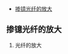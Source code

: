 
<!-- @import "[TOC]" {cmd="toc" depthFrom=1 depthTo=6 orderedList=false} -->

<!-- code_chunk_output -->

- [掺镱光纤的放大](#掺镱光纤的放大)

<!-- /code_chunk_output -->

## 掺镱光纤的放大

1. 光纤的放大